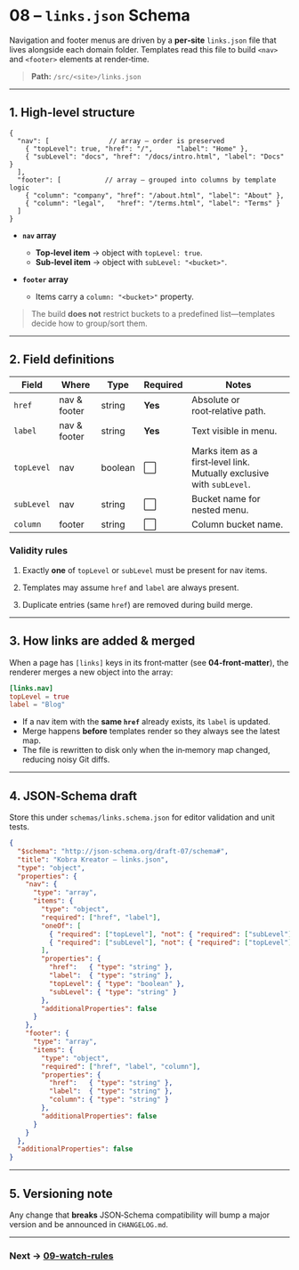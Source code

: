 # 08 – `links.json` Schema

Navigation and footer menus are driven by a **per‑site** `links.json` file that
lives alongside each domain folder. Templates read this file to build `<nav>`
and `<footer>` elements at render‑time.

> **Path:** `/src/<site>/links.json`

---

## 1. High‑level structure

```jsonc
{
  "nav": [               // array – order is preserved
    { "topLevel": true, "href": "/",      "label": "Home" },
    { "subLevel": "docs", "href": "/docs/intro.html", "label": "Docs" }
  ],
  "footer": [           // array – grouped into columns by template logic
    { "column": "company", "href": "/about.html", "label": "About" },
    { "column": "legal",   "href": "/terms.html", "label": "Terms" }
  ]
}
```

* **`nav` array**

  * **Top‑level item** → object with `topLevel: true`.
  * **Sub‑level item** → object with `subLevel: "<bucket>"`.
* **`footer` array**

  * Items carry a `column: "<bucket>"` property.

> The build **does not** restrict buckets to a predefined list—templates decide
> how to group/sort them.

---

## 2. Field definitions

| Field      | Where        | Type    | Required | Notes                                                                 |
| ---------- | ------------ | ------- | -------- | --------------------------------------------------------------------- |
| `href`     | nav & footer | string  | **Yes**  | Absolute or root‑relative path.                                       |
| `label`    | nav & footer | string  | **Yes**  | Text visible in menu.                                                 |
| `topLevel` | nav          | boolean | ⬜        | Marks item as a first‑level link. Mutually exclusive with `subLevel`. |
| `subLevel` | nav          | string  | ⬜        | Bucket name for nested menu.                                          |
| `column`   | footer       | string  | ⬜        | Column bucket name.                                                   |

<!-- TODO: consider allowing `target:"_blank"`, `rel:"noopener"` for external links. -->

### Validity rules

1. Exactly **one** of `topLevel` or `subLevel` must be present for nav items.
2. Templates may assume `href` and `label` are always present.
3. Duplicate entries (same `href`) are removed during build merge.

   <!-- TODO: decide whether duplicates with different labels should keep the first or last label. -->

---

## 3. How links are **added & merged**

When a page has `[links]` keys in its front‑matter (see **04‑front‑matter**), the
renderer merges a new object into the array:

```toml
[links.nav]
topLevel = true
label = "Blog"
```

* If a nav item with the **same `href`** already exists, its `label` is updated.
* Merge happens **before** templates render so they always see the latest map.
* The file is rewritten to disk only when the in‑memory map changed, reducing
  noisy Git diffs.

<!-- TODO: expose a CLI `--rebuild-links` flag to regenerate links.json from scratch. -->

---

## 4. JSON‑Schema draft

Store this under `schemas/links.schema.json` for editor validation and unit
tests.

```json
{
  "$schema": "http://json-schema.org/draft-07/schema#",
  "title": "Kobra Kreator – links.json",
  "type": "object",
  "properties": {
    "nav": {
      "type": "array",
      "items": {
        "type": "object",
        "required": ["href", "label"],
        "oneOf": [
          { "required": ["topLevel"], "not": { "required": ["subLevel"] } },
          { "required": ["subLevel"], "not": { "required": ["topLevel"] } }
        ],
        "properties": {
          "href":   { "type": "string" },
          "label":  { "type": "string" },
          "topLevel": { "type": "boolean" },
          "subLevel": { "type": "string" }
        },
        "additionalProperties": false
      }
    },
    "footer": {
      "type": "array",
      "items": {
        "type": "object",
        "required": ["href", "label", "column"],
        "properties": {
          "href":   { "type": "string" },
          "label":  { "type": "string" },
          "column": { "type": "string" }
        },
        "additionalProperties": false
      }
    }
  },
  "additionalProperties": false
}
```

---

## 5. Versioning note

Any change that **breaks** JSON‑Schema compatibility will bump a major version
and be announced in `CHANGELOG.md`.

---

### Next → [09-watch-rules](09-watch-rules.md)


